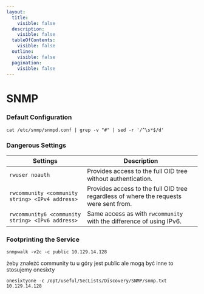 ```yaml
---
layout:
  title:
    visible: false
  description:
    visible: false
  tableOfContents:
    visible: false
  outline:
    visible: false
  pagination:
    visible: false
---
```


# SNMP

### Default Configuration

```
cat /etc/snmp/snmpd.conf | grep -v "#" | sed -r '/^\s*$/d'
```

### Dangerous Settings

| **Settings**                                     | **Description**                                                                       |
| ------------------------------------------------ | ------------------------------------------------------------------------------------- |
| `rwuser noauth`                                  | Provides access to the full OID tree without authentication.                          |
| `rwcommunity <community string> <IPv4 address>`  | Provides access to the full OID tree regardless of where the requests were sent from. |
| `rwcommunity6 <community string> <IPv6 address>` | Same access as with `rwcommunity` with the difference of using IPv6.                  |

### Footprinting the Service

```
snmpwalk -v2c -c public 10.129.14.128
```

żeby znaleźć community tu u góry jest public ale mogą być inne to stosujemy onesixty

```
onesixtyone -c /opt/useful/SecLists/Discovery/SNMP/snmp.txt 10.129.14.128
```
